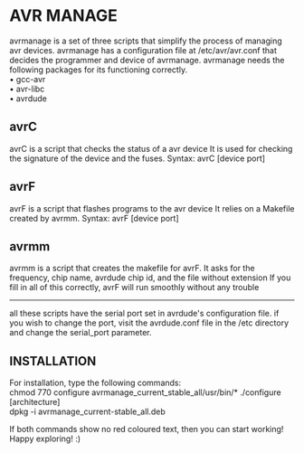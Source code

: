AVR MANAGE
===============================================
avrmanage is a set of three scripts that simplify the process of managing avr devices.
avrmanage has a configuration file at /etc/avr/avr.conf that decides the programmer and device of avrmanage.
avrmanage needs the following packages for its functioning correctly.<br />
• gcc-avr <br />
• avr-libc <br />
• avrdude <br />

avrC
-----------------------------------------------
avrC is a script that checks the status of a avr device
It is used for checking the signature of the device and the fuses.
Syntax: avrC [device port]

avrF
-----------------------------------------------
avrF is a script that flashes programs to the avr device
It relies on a Makefile created by avrmm.
Syntax: avrF [device port]

avrmm
------------------------------------------------
avrmm is a script that creates the makefile for avrF.
It asks for the frequency, chip name, avrdude chip id, and the file without extension
If you fill in all of this correctly, avrF will run smoothly without any trouble

--------------------------------------------------------------------------------
all these scripts have the serial port set in avrdude's configuration file.
if you wish to change the port, visit the avrdude.conf file in the /etc directory and change the serial_port parameter.

INSTALLATION
---------------------------------------------------------------------------------
For installation, type the following commands:<br />
chmod 770 configure avrmanage_current_stable_all/usr/bin/*
./configure [architecture] <br />
dpkg -i avrmanage_current-stable_all.deb <br />

If both commands show no red coloured text, then you can start working!<br />
Happy exploring! :)
